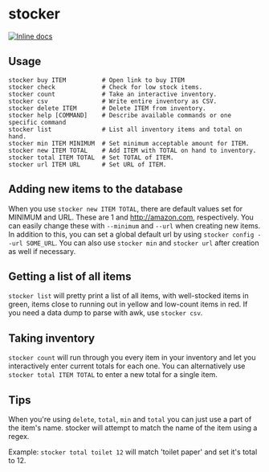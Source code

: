 stocker
======

[![Inline docs](http://inch-pages.github.io/github/brandonpittman/stocker.png)](http://inch-pages.github.io/github/brandonpittman/stocker)

## Usage

    stocker buy ITEM          # Open link to buy ITEM
    stocker check             # Check for low stock items.
    stocker count             # Take an interactive inventory.
    stocker csv               # Write entire inventory as CSV.
    stocker delete ITEM       # Delete ITEM from inventory.
    stocker help [COMMAND]    # Describe available commands or one specific command
    stocker list              # List all inventory items and total on hand.
    stocker min ITEM MINIMUM  # Set minimum acceptable amount for ITEM.
    stocker new ITEM TOTAL    # Add ITEM with TOTAL on hand to inventory.
    stocker total ITEM TOTAL  # Set TOTAL of ITEM.
    stocker url ITEM URL      # Set URL of ITEM.

## Adding new items to the database

When you use `stocker new ITEM TOTAL`, there are default values set for MINIMUM and URL. These are 1 and http://amazon.com, respectively. You can easily change these with `--minimum` and `--url` when creating new items. In addition to this, you can set a global default url by using `stocker config --url SOME_URL`. You can also use `stocker min` and `stocker url` after creation as well if necessary.

## Getting a list of all items

`stocker list` will pretty print a list of all items, with well-stocked items in green, items close to running out in yellow and low-count items in red. If you need a data dump to parse with awk, use `stocker csv`.

## Taking inventory

`stocker count` will run through you every item in your inventory and let you interactively enter current totals for each one. You can alternatively use `stocker total ITEM TOTAL` to enter a new total for a single item.

## Tips

When you're using `delete`, `total`, `min` and `total` you can just use a part of the item's name. stocker will attempt to match the name of the item using a regex.

Example: `stocker total toilet 12` will match 'toilet paper' and set it's total to 12.
